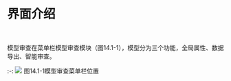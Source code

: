 # 界面介绍
<br/>

模型审查在菜单栏模型审查模块（图14.1-1），模型分为三个功能，全局属性、数据导出、智能审查。
<br/>


:-: ![](images/14.1-1.png)
图14.1-1模型审查菜单栏位置